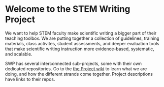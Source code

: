 # Welcome to the STEM Writing Project
We want to help STEM faculty make scientific writing a bigger part of their teaching toolbox. We are putting together a collection of guidelines, training materials, class activites, student assessments, and deeper evaluation tools that make scientific writing instruction more evidence-based, systematic, and scalable. 

SWP has several interconnected sub-projects, some with their own dedicated repositories. Go to the [the Project wiki](https://github.com/adanieljohnson/stemwritingproject/wiki) to learn what we are doing, and how the different strands come together. Project descriptions have links to their repos.



